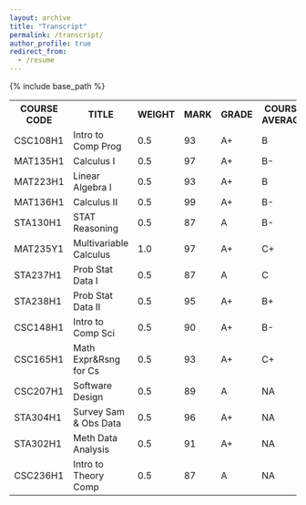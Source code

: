 ```yaml
---
layout: archive
title: "Transcript"
permalink: /transcript/
author_profile: true
redirect_from:
  - /resume
---
```


{% include base_path %}

<table style="border-collapse: collapse; border: none;">
    <tr>
        <th style="border: none;">COURSE CODE</th>
        <th style="border: none;">TITLE</th>
        <th style="border: none;">WEIGHT</th>
        <th style="border: none;">MARK</th>
        <th style="border: none;">GRADE</th>
        <th style="border: none;">COURSE AVERAGE</th>
    </tr>
    <tr>
        <td style="border: none;">CSC108H1</td>
        <td style="border: none;">Intro to Comp Prog</td>
        <td style="border: none;">0.5</td>
        <td style="border: none;">93</td>
        <td style="border: none;">A+</td>
        <td style="border: none;">B</td>
    </tr>
    <tr>
        <td style="border: none;">MAT135H1</td>
        <td style="border: none;">Calculus I</td>
        <td style="border: none;">0.5</td>
        <td style="border: none;">97</td>
        <td style="border: none;">A+</td>
        <td style="border: none;">B-</td>
    </tr>
    <tr>
        <td style="border: none;">MAT223H1</td>
        <td style="border: none;">Linear Algebra I</td>
        <td style="border: none;">0.5</td>
        <td style="border: none;">93</td>
        <td style="border: none;">A+</td>
        <td style="border: none;">B</td>
    </tr>
    <tr>
        <td style="border: none;">MAT136H1</td>
        <td style="border: none;">Calculus II</td>
        <td style="border: none;">0.5</td>
        <td style="border: none;">99</td>
        <td style="border: none;">A+</td>
        <td style="border: none;">B-</td>
    </tr>
    <tr>
        <td style="border: none;">STA130H1</td>
        <td style="border: none;">STAT Reasoning</td>
        <td style="border: none;">0.5</td>
        <td style="border: none;">87</td>
        <td style="border: none;">A</td>
        <td style="border: none;">B-</td>
    </tr>
    <tr>
        <td style="border: none;">MAT235Y1</td>
        <td style="border: none;">Multivariable Calculus</td>
        <td style="border: none;">1.0</td>
        <td style="border: none;">97</td>
        <td style="border: none;">A+</td>
        <td style="border: none;">C+</td>
    </tr>
    <tr>
        <td style="border: none;">STA237H1</td>
        <td style="border: none;">Prob Stat Data I</td>
        <td style="border: none;">0.5</td>
        <td style="border: none;">87</td>
        <td style="border: none;">A</td>
        <td style="border: none;">C</td>
    </tr>
    <tr>
        <td style="border: none;">STA238H1</td>
        <td style="border: none;">Prob Stat Data II</td>
        <td style="border: none;">0.5</td>
        <td style="border: none;">95</td>
        <td style="border: none;">A+</td>
        <td style="border: none;">B+</td>
    </tr>
    <tr>
        <td style="border: none;">CSC148H1</td>
        <td style="border: none;">Intro to Comp Sci</td>
        <td style="border: none;">0.5</td>
        <td style="border: none;">90</td>
        <td style="border: none;">A+</td>
        <td style="border: none;">B-</td>
    </tr>
    <tr>
        <td style="border: none;">CSC165H1</td>
        <td style="border: none;">Math Expr&Rsng for Cs</td>
        <td style="border: none;">0.5</td>
        <td style="border: none;">93</td>
        <td style="border: none;">A+</td>
        <td style="border: none;">C+</td>
    </tr>
    <tr>
        <td style="border: none;">CSC207H1</td>
        <td style="border: none;">Software Design</td>
        <td style="border: none;">0.5</td>
        <td style="border: none;">89</td>
        <td style="border: none;">A</td>
        <td style="border: none;">NA</td>
    </tr>
    <tr>
        <td style="border: none;">STA304H1</td>
        <td style="border: none;">Survey Sam & Obs Data</td>
        <td style="border: none;">0.5</td>
        <td style="border: none;">96</td>
        <td style="border: none;">A+</td>
        <td style="border: none;">NA</td>
    </tr>
    <tr>
        <td style="border: none;">STA302H1</td>
        <td style="border: none;">Meth Data Analysis</td>
        <td style="border: none;">0.5</td>
        <td style="border: none;">91</td>
        <td style="border: none;">A+</td>
        <td style="border: none;">NA</td>
    </tr>
    <tr>
        <td style="border: none;">CSC236H1</td>
        <td style="border: none;">Intro to Theory Comp</td>
        <td style="border: none;">0.5</td>
        <td style="border: none;">87</td>
        <td style="border: none;">A</td>
        <td style="border: none;">NA</td>
    </tr>
    
</table>

